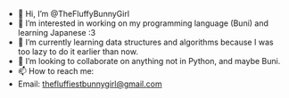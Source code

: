 - 👋 Hi, I’m @TheFluffyBunnyGirl
- 👀 I’m interested in working on my programming language (Buni) and learning Japanese :3
- 🌱 I’m currently learning data structures and algorithms because I was too lazy to do it earlier than now.
- 💞️ I’m looking to collaborate on anything not in Python, and maybe Buni.
- 📫 How to reach me:
- Email: thefluffiestbunnygirl@gmail.com
